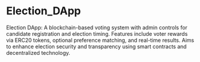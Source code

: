 # Election_DApp
Election DApp: A blockchain-based voting system with admin controls for candidate registration and election timing. Features include voter rewards via ERC20 tokens, optional preference matching, and real-time results. Aims to enhance election security and transparency using smart contracts and decentralized technology.
